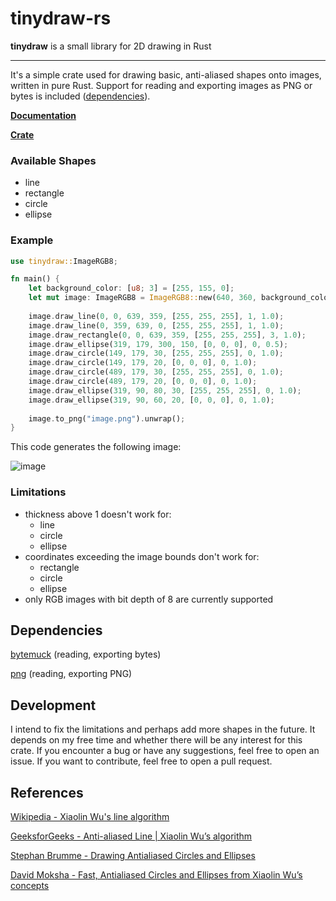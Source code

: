 # tinydraw-rs

**tinydraw** is a small library for 2D drawing in Rust

---

It's a simple crate used for drawing basic, anti-aliased shapes onto images, written in pure Rust. 
Support for reading and exporting images as PNG or bytes is included ([dependencies](#dependencies)).


[**Documentation**](https://docs.rs/tinydraw/latest/tinydraw/ "docs.rs")

[**Crate**](https://crates.io/crates/tinydraw "crates.io")

### Available Shapes
- line
- rectangle
- circle
- ellipse

### Example
```rust
use tinydraw::ImageRGB8;

fn main() { 
    let background_color: [u8; 3] = [255, 155, 0];
    let mut image: ImageRGB8 = ImageRGB8::new(640, 360, background_color);
  
    image.draw_line(0, 0, 639, 359, [255, 255, 255], 1, 1.0);
    image.draw_line(0, 359, 639, 0, [255, 255, 255], 1, 1.0);
    image.draw_rectangle(0, 0, 639, 359, [255, 255, 255], 3, 1.0);
    image.draw_ellipse(319, 179, 300, 150, [0, 0, 0], 0, 0.5);
    image.draw_circle(149, 179, 30, [255, 255, 255], 0, 1.0);
    image.draw_circle(149, 179, 20, [0, 0, 0], 0, 1.0);
    image.draw_circle(489, 179, 30, [255, 255, 255], 0, 1.0);
    image.draw_circle(489, 179, 20, [0, 0, 0], 0, 1.0);
    image.draw_ellipse(319, 90, 80, 30, [255, 255, 255], 0, 1.0);
    image.draw_ellipse(319, 90, 60, 20, [0, 0, 0], 0, 1.0);
  
    image.to_png("image.png").unwrap();
}
```
This code generates the following image:

![image](https://user-images.githubusercontent.com/40371578/219385956-1691f210-7197-4b5e-94aa-ed76ac84787e.png)

### Limitations
- thickness above 1 doesn't work for:
  - line
  - circle
  - ellipse
- coordinates exceeding the image bounds don't work for:
  - rectangle
  - circle
  - ellipse
- only RGB images with bit depth of 8 are currently supported

## Dependencies
[bytemuck](https://crates.io/crates/bytemuck) (reading, exporting bytes)

[png](https://crates.io/crates/png) (reading, exporting PNG)

## Development
I intend to fix the limitations and perhaps add more shapes in the future.
It depends on my free time and whether there will be any interest for this crate.
If you encounter a bug or have any suggestions, feel free to open an issue.
If you want to contribute, feel free to open a pull request.

## References
[Wikipedia - Xiaolin Wu's line algorithm](https://en.wikipedia.org/wiki/Xiaolin_Wu%27s_line_algorithm)

[GeeksforGeeks - Anti-aliased Line | Xiaolin Wu’s algorithm](https://www.geeksforgeeks.org/anti-aliased-line-xiaolin-wus-algorithm/)

[Stephan Brumme - Drawing Antialiased Circles and Ellipses](https://create.stephan-brumme.com/antialiased-circle/)

[David Moksha - Fast, Antialiased Circles and Ellipses from Xiaolin Wu’s concepts](https://yellowsplash.wordpress.com/2009/10/23/fast-antialiased-circles-and-ellipses-from-xiaolin-wus-concepts/)
